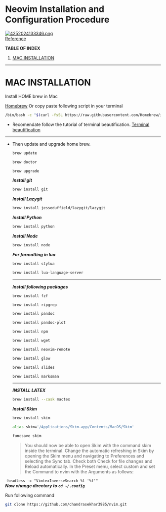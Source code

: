 # Neovim Installation and Configuration Procedure  

[![4252024133346.png](https://i.postimg.cc/NjYXTnnM/4252024133346.png)](https://www.google.com/url?sa=t&source=web&rct=j&opi=89978449&url=https://github.com/neovim/neovim&ved=2ahUKEwitx7WhrKiGAxXszTgGHXsICB4QFnoECB8QAQ&sqi=2&usg=AOvVaw2YkFEe39NA-NV2yH4uUbTV)  
[Reference](https://raw.githubusercontent.com/chandrasekhar3985/.brenconfig/master/README.md)   

**TABLE OF INDEX** 

1. [MAC INSTALLATION](#MAC-INSTALLATION)

---


# MAC INSTALLATION

Install HOME brew in Mac

[Homebrew](https://brew.sh/) 
Or
copy paste following script in your terminal
```sh
/bin/bash -c "$(curl -fsSL https://raw.githubusercontent.com/Homebrew/install/HEAD/install.sh)"
```

- Recomendate follow the tutorial of terminal beautification.
[Terminal beautification](https://drive.google.com/file/d/170pS2MbXCrOy1pwLtpEXOgWYaWkY5JzH/view?usp=drivesdk) 

---
- Then update and upgrade home brew.
  ```sh
  brew update
  ```

  ```sh
  brew doctor
  ```
  ```sh
  brew upgrade
  ```
  **_Install git_** 
  ```sh
  brew install git
  ```
  **_Install Lazygit_** 
  ```sh
  brew install jesseduffield/lazygit/lazygit
  ```
  **_Install Python_** 
  ```sh
  brew install python
  ```
  **_Install Node_**
  ```sh
  brew install node
  ```
  **_For formatting in lua_** 
  ```sh
  brew install stylua
  ```
  ```sh
  brew install lua-language-server
  ```
  ---
  **_Install following packages_** 
  ```sh
  brew install fzf
  ```
  ```sh
  brew install ripgrep
  
  ```
  ```sh
  brew install pandoc
  ```
  ```sh
  brew install pandoc-plot
  ```
  ```sh
  brew install npm
  ```
  ```sh
  brew install wget
  ```
  ```sh
  brew install neovim-remote
  ```
  ```sh
  brew install glow
  ```
  ```sh
  brew install slides
  ```
  ```sh
  brew install marksman
  ```
  ---
  **_INSTALL LATEX_**
  ```sh
  brew install --cask mactex
  ```
  **_Install Skim_**

  ```sh
  brew install skim
  ```
  ```sh
  alias skim='/Applications/Skim.app/Contents/MacOS/Skim'
  ```
  ```sh
  funcsave skim
  ```
  > You should now be able to open Skim with the 
  command skim inside the terminal. 
  Change the automatic refreshing in Skim by 
  opening the Skim menu and navigating to 
  Preferences and selecting the Sync tab. 
  Check both Check for file changes and 
  Reload automatically. 
  In the Preset menu, select custom and set the Command to nvim 
  with the Arguments as follows:

`-headless -c "VimtexInverseSearch %l '%f'"`   
**_Now change directory to `cd ~/.config`_** 

Run following command

```sh
git clone https://github.com/chandrasekhar3985/nvim.git
```

